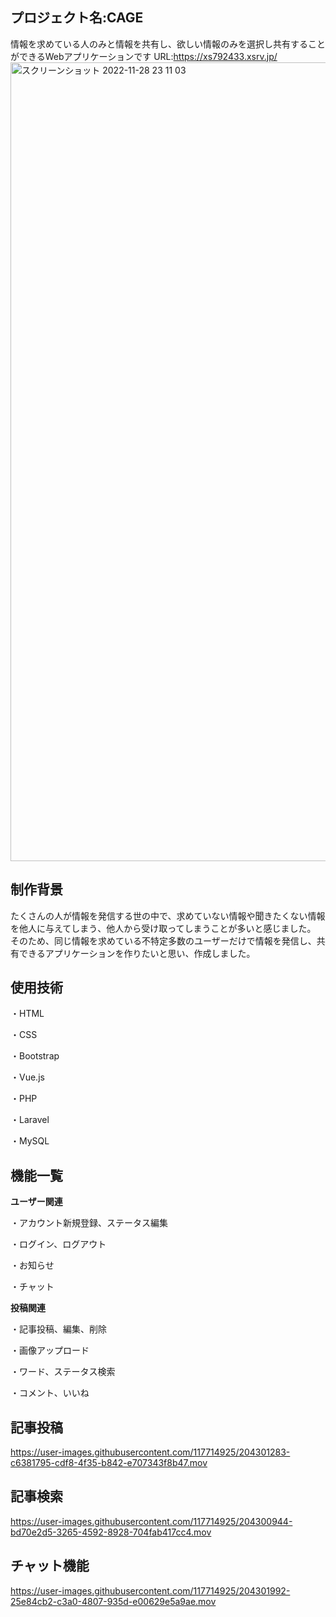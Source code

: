 プロジェクト名:CAGE
----------
情報を求めている人のみと情報を共有し、欲しい情報のみを選択し共有することができるWebアプリケーションです
URL:https://xs792433.xsrv.jp/
<img width="1278" alt="スクリーンショット 2022-11-28 23 11 03" src="https://user-images.githubusercontent.com/117714925/204298804-a0bd2a2e-ff09-4deb-babb-44b7ae08ef9b.png">


制作背景
-------

たくさんの人が情報を発信する世の中で、求めていない情報や聞きたくない情報を他人に与えてしまう、他人から受け取ってしまうことが多いと感じました。
そのため、同じ情報を求めている不特定多数のユーザーだけで情報を発信し、共有できるアプリケーションを作りたいと思い、作成しました。

使用技術
-------

・HTML

・CSS

・Bootstrap

・Vue.js

・PHP

・Laravel

・MySQL

機能一覧
--------

**ユーザー関連**

・アカウント新規登録、ステータス編集

・ログイン、ログアウト

・お知らせ

・チャット

**投稿関連**

・記事投稿、編集、削除

・画像アップロード

・ワード、ステータス検索

・コメント、いいね

記事投稿
---------

https://user-images.githubusercontent.com/117714925/204301283-c6381795-cdf8-4f35-b842-e707343f8b47.mov

記事検索
---------

https://user-images.githubusercontent.com/117714925/204300944-bd70e2d5-3265-4592-8928-704fab417cc4.mov

チャット機能
---------

https://user-images.githubusercontent.com/117714925/204301992-25e84cb2-c3a0-4807-935d-e00629e5a9ae.mov

